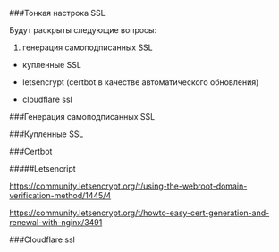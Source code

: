 ﻿###Тонкая  настрока SSL 

Будут раскрыты следующие вопросы:



1. генерация самоподписанных SSL

- купленные SSL

- letsencrypt (certbot в качестве автоматического обновления)

- cloudflare ssl



###Генерация самоподписанных SSL

###Купленные SSL

###Certbot

#####Letsencript

https://community.letsencrypt.org/t/using-the-webroot-domain-verification-method/1445/4

https://community.letsencrypt.org/t/howto-easy-cert-generation-and-renewal-with-nginx/3491

###Cloudflare ssl


